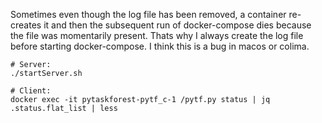 Sometimes even though the log file has been removed, a container re-creates it and then the subsequent run of
docker-compose dies because the file was momentarily present. Thats why I always create the log file before 
starting docker-compose. I think this is a bug in macos or colima.

```
# Server:
./startServer.sh

# Client:
docker exec -it pytaskforest-pytf_c-1 /pytf.py status | jq .status.flat_list | less
```